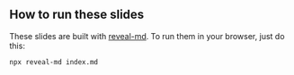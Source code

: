 ## How to run these slides
These slides are built with [reveal-md](https://github.com/webpro/reveal-md). To run them in your browser, just do this:
 
```
npx reveal-md index.md
```